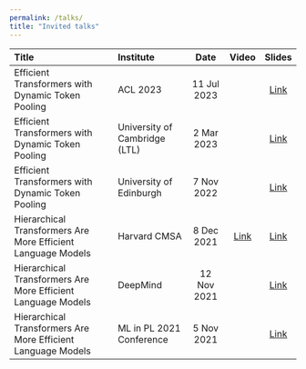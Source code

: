 ```yaml
---
permalink: /talks/
title: "Invited talks"
---
```


| Title | Institute | Date | Video | Slides |
| :--- | :--- | :----: | :---: | :---: |
| Efficient Transformers with Dynamic Token Pooling | ACL 2023 | 11 Jul 2023 | | [Link](https://www.canva.com/design/DAFk366ftho/6bh2EFGryZYvjMzApyFfyA/edit?utm_content=DAFk366ftho&utm_campaign=designshare&utm_medium=link2&utm_source=sharebutton) |
| Efficient Transformers with Dynamic Token Pooling | University of Cambridge (LTL) | 2 Mar 2023 | | [Link](https://www.canva.com/design/DAFRA7qXIJg/CRL8POFtqno2TNkLMBxmsQ/view?utm_content=DAFRA7qXIJg&utm_campaign=designshare&utm_medium=link2&utm_source=sharebutton) |
| Efficient Transformers with Dynamic Token Pooling | University of Edinburgh      | 7 Nov 2022 | | [Link](https://www.canva.com/design/DAFRA7qXIJg/CRL8POFtqno2TNkLMBxmsQ/view?utm_content=DAFRA7qXIJg&utm_campaign=designshare&utm_medium=link2&utm_source=sharebutton)|
| Hierarchical Transformers Are More Efficient Language Models | Harvard CMSA      | 8 Dec 2021 | [Link](https://www.youtube.com/watch?v=soqWNyrdjkw) | [Link](https://docs.google.com/presentation/d/1KkshMGzZpQviGrUGM-6JJXEkU6-EXf58XxMT9n2hfBo/edit?usp=sharing) |
| Hierarchical Transformers Are More Efficient Language Models | DeepMind      | 12 Nov 2021 | | [Link](https://docs.google.com/presentation/d/1KkshMGzZpQviGrUGM-6JJXEkU6-EXf58XxMT9n2hfBo/edit?usp=sharing) |
| Hierarchical Transformers Are More Efficient Language Models | ML in PL 2021 Conference     | 5 Nov 2021 | | [Link](https://docs.google.com/presentation/d/1KkshMGzZpQviGrUGM-6JJXEkU6-EXf58XxMT9n2hfBo/edit?usp=sharing) |
